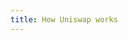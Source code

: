 ```yaml
---
title: How Uniswap works
---
```


<ExternalRedirect href="https://docs.abax.org/protocol/V1/concepts/protocol-overview/how-uniswap-works" />
